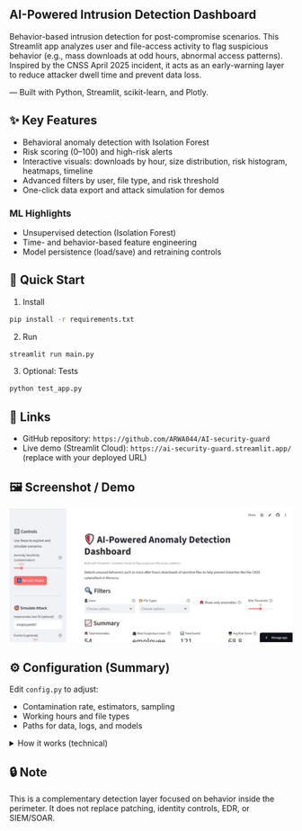 ## AI-Powered Intrusion Detection Dashboard

Behavior-based intrusion detection for post-compromise scenarios. This Streamlit app analyzes user and file-access activity to flag suspicious behavior (e.g., mass downloads at odd hours, abnormal access patterns). Inspired by the CNSS April 2025 incident, it acts as an early-warning layer to reduce attacker dwell time and prevent data loss.

— Built with Python, Streamlit, scikit-learn, and Plotly.

## ✨ Key Features

- Behavioral anomaly detection with Isolation Forest
- Risk scoring (0–100) and high-risk alerts
- Interactive visuals: downloads by hour, size distribution, risk histogram, heatmaps, timeline
- Advanced filters by user, file type, and risk threshold
- One-click data export and attack simulation for demos

### ML Highlights
- Unsupervised detection (Isolation Forest)
- Time- and behavior-based feature engineering
- Model persistence (load/save) and retraining controls

## 🚀 Quick Start

1) Install
```bash
pip install -r requirements.txt
```

2) Run
```bash
streamlit run main.py
```

3) Optional: Tests
```bash
python test_app.py
```

## 🔗 Links

- GitHub repository: `https://github.com/ARWA044/AI-security-guard`
- Live demo (Streamlit Cloud): `https://ai-security-guard.streamlit.app/` (replace with your deployed URL)

## 🖼️ Screenshot / Demo

![Dashboard Screenshot](docs/Screenshot.jpeg)

## ⚙️ Configuration (Summary)

Edit `config.py` to adjust:
- Contamination rate, estimators, sampling
- Working hours and file types
- Paths for data, logs, and models

<details>
<summary>How it works (technical)</summary>

1. Load or simulate access logs and validate data
2. Engineer behavioral features (e.g., hour-of-day, activity frequency, file sizes)
3. Score with Isolation Forest → normalize to risk score (0–100)
4. Surface high-risk events with alerts and visuals for triage

</details>

## 🔒 Note

This is a complementary detection layer focused on behavior inside the perimeter. It does not replace patching, identity controls, EDR, or SIEM/SOAR.


